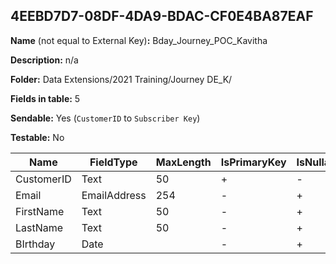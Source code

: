 ## 4EEBD7D7-08DF-4DA9-BDAC-CF0E4BA87EAF

**Name** (not equal to External Key)**:** Bday_Journey_POC_Kavitha

**Description:** n/a

**Folder:** Data Extensions/2021 Training/Journey DE_K/

**Fields in table:** 5

**Sendable:** Yes (`CustomerID` to `Subscriber Key`)

**Testable:** No

| Name | FieldType | MaxLength | IsPrimaryKey | IsNullable | DefaultValue |
| --- | --- | --- | --- | --- | --- |
| CustomerID | Text | 50 | + | - |  |
| Email | EmailAddress | 254 | - | + |  |
| FirstName | Text | 50 | - | + |  |
| LastName | Text | 50 | - | + |  |
| BIrthday | Date |  | - | + |  |
